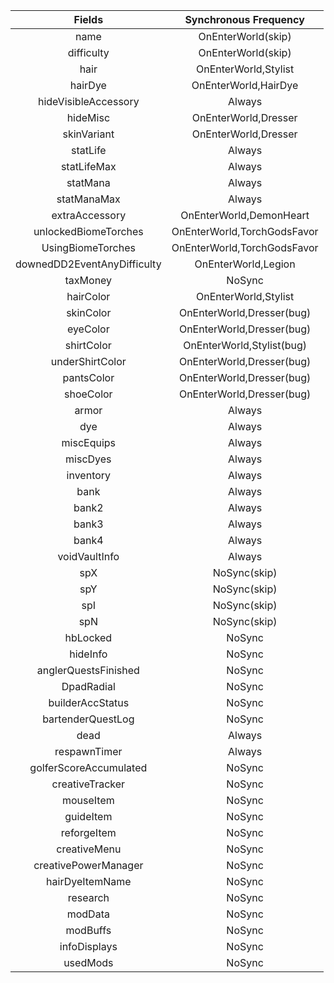 |           Fields            |    Synchronous Frequency    |
| :-------------------------: | :-------------------------: |
|            name             |     OnEnterWorld(skip)      |
|         difficulty          |     OnEnterWorld(skip)      |
|            hair             |    OnEnterWorld,Stylist     |
|           hairDye           |    OnEnterWorld,HairDye     |
|    hideVisibleAccessory     |           Always            |
|          hideMisc           |    OnEnterWorld,Dresser     |
|         skinVariant         |    OnEnterWorld,Dresser     |
|          statLife           |           Always            |
|         statLifeMax         |           Always            |
|          statMana           |           Always            |
|         statManaMax         |           Always            |
|       extraAccessory        |   OnEnterWorld,DemonHeart   |
|    unlockedBiomeTorches     | OnEnterWorld,TorchGodsFavor |
|      UsingBiomeTorches      | OnEnterWorld,TorchGodsFavor |
| downedDD2EventAnyDifficulty |     OnEnterWorld,Legion     |
|          taxMoney           |           NoSync            |
|          hairColor          |    OnEnterWorld,Stylist     |
|          skinColor          |  OnEnterWorld,Dresser(bug)  |
|          eyeColor           |  OnEnterWorld,Dresser(bug)  |
|         shirtColor          |  OnEnterWorld,Stylist(bug)  |
|       underShirtColor       |  OnEnterWorld,Dresser(bug)  |
|         pantsColor          |  OnEnterWorld,Dresser(bug)  |
|          shoeColor          |  OnEnterWorld,Dresser(bug)  |
|            armor            |           Always            |
|             dye             |           Always            |
|         miscEquips          |           Always            |
|          miscDyes           |           Always            |
|          inventory          |           Always            |
|            bank             |           Always            |
|            bank2            |           Always            |
|            bank3            |           Always            |
|            bank4            |           Always            |
|        voidVaultInfo        |           Always            |
|             spX             |        NoSync(skip)         |
|             spY             |        NoSync(skip)         |
|             spI             |        NoSync(skip)         |
|             spN             |        NoSync(skip)         |
|          hbLocked           |           NoSync            |
|          hideInfo           |           NoSync            |
|    anglerQuestsFinished     |           NoSync            |
|         DpadRadial          |           NoSync            |
|      builderAccStatus       |           NoSync            |
|      bartenderQuestLog      |           NoSync            |
|            dead             |           Always            |
|        respawnTimer         |           Always            |
|   golferScoreAccumulated    |           NoSync            |
|       creativeTracker       |           NoSync            |
|          mouseItem          |           NoSync            |
|          guideItem          |           NoSync            |
|         reforgeItem         |           NoSync            |
|        creativeMenu         |           NoSync            |
|    creativePowerManager     |           NoSync            |
|       hairDyeItemName       |           NoSync            |
|          research           |           NoSync            |
|           modData           |           NoSync            |
|          modBuffs           |           NoSync            |
|        infoDisplays         |           NoSync            |
|          usedMods           |           NoSync            |


